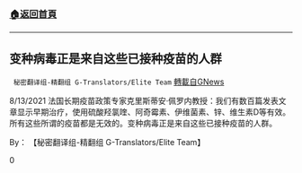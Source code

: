 ###  [:house:返回首頁](https://github.com/ourhimalayas/txt)
---


## 变种病毒正是来自这些已接种疫苗的人群
` 秘密翻译组-精翻组 G-Translators/Elite Team` [轉載自GNews](https://gnews.org/zh-hans/1545051/)

8/13/2021 法国长期疫苗政策专家克里斯蒂安·佩罗内教授：我们有数百篇发表文章显示早期治疗，使用硫酸羟氯喹、阿奇霉素、伊维菌素、锌、维生素D等有效。所有这些所谓的疫苗都是无效的。变种病毒正是来自这些已接种疫苗的人群。

By： 【秘密翻译组-精翻组 G-Translators/Elite Team】

0
